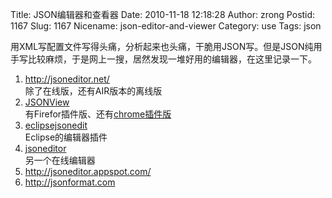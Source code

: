 Title: JSON编辑器和查看器
Date: 2010-11-18 12:18:28
Author: zrong
Postid: 1167
Slug: 1167
Nicename: json-editor-and-viewer
Category: use
Tags: json

用XML写配置文件写得头痛，分析起来也头痛，干脆用JSON写。但是JSON纯用手写比较麻烦，于是网上一搜，居然发现一堆好用的编辑器，在这里记录一下。

1.  <http://jsoneditor.net/>  
    除了在线版，还有AIR版本的离线版
2.  [JSONView](http://jsonview.com/)  
    有Firefor插件版、还有[chrome插件版](https://github.com/jamiew/jsonview-chrome)
3.  [eclipsejsonedit](http://sourceforge.net/projects/eclipsejsonedit/)  
    Eclipse的编辑器插件
4.  [jsoneditor](http://braincast.nl/samples/jsoneditor/)  
    另一个在线编辑器
5.  <http://jsoneditor.appspot.com/>
6.  <http://jsonformat.com>
